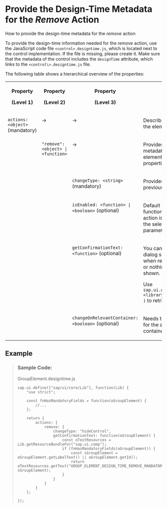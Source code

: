 <!-- loio747768ef03c14c0cb9c2cb89d1cfd2db -->

# Provide the Design-Time Metadata for the *Remove* Action

How to provide the design-time metadata for the *remove* action

To provide the design-time information needed for the *remove* action, use the JavaScript code file `<control>.designtime.js`, which is located next to the control implementation. If the file is missing, please create it. Make sure that the metadata of the control includes the `designTime` attribute, which links to the `<control\>.designtime.js` file.

The following table shows a hierarchical overview of the properties:


<table>
<tr>
<th valign="top">

Property

\(Level 1\)

</th>
<th valign="top">

Property

\(Level 2\)

</th>
<th valign="top">

Property

\(Level 3\)

</th>
<th valign="top">

Description

</th>
</tr>
<tr>
<td valign="top" rowspan="6">

`actions: <object>` \(mandatory\)

</td>
<td valign="top">

\-\>

</td>
<td valign="top">

\-\>

</td>
<td valign="top">

Describes the actions that can be applied to the element.

</td>
</tr>
<tr>
<td valign="top" rowspan="5">

`"remove": <object> |<function>`

</td>
<td valign="top">

\-\>

</td>
<td valign="top">

Provides or computes the design-time metadata specific to the *remove* action for an element as an object with the following properties.

</td>
</tr>
<tr>
<td valign="top">

`changeType: <string>` \(mandatory\)

</td>
<td valign="top">

Provides the value of `changeType` from the previous step.

</td>
</tr>
<tr>
<td valign="top">

`isEnabled: <function> |<boolean>` \(optional\)

</td>
<td valign="top">

Default is `true`. The `isEnabled` value or function is used to decide whether the *remove* action is available in SAPUI5 flexibility. You get the selected SAPUI5 element as a function parameter.

</td>
</tr>
<tr>
<td valign="top">

`getConfirmationText: <function>` \(optional\)

</td>
<td valign="top">

You can provide the text for a confirmation dialog so that the key user has to confirm when removing the control. If it's not available or nothing is returned, then no dialog is shown.

Use `sap.ui.getCore().getLibraryResourceBundle("<library name>").getText("<text key>", ... )` to retrieve a translated text of your library.

</td>
</tr>
<tr>
<td valign="top">

`changeOnRelevantContainer: <boolean>` \(optional\)

</td>
<td valign="top">

Needs to be set to `true` if the change handler for the action is implemented on the relevant container.

</td>
</tr>
</table>



<a name="loio747768ef03c14c0cb9c2cb89d1cfd2db__section_qj1_jfl_gyb"/>

## Example

> ### Sample Code:  
> GroupElement.designtime.js
> 
> ```
> sap.ui.define(["sap/ui/core/Lib"], function(Lib) {
>     "use strict";
> 
>     const fnHasMandatoryFields = function(oGroupElement) {
>         //...
>     };
> 
>     return {
>         actions: {
>             remove: {
>                 changeType: "hideControl",
>                 getConfirmationText: function(oGroupElement) {
>                     const oTextResources = Lib.getResourceBundleFor("sap.ui.comp");
>                     if (fnHasMandatoryFields(oGroupElement)) {
>                         const sGroupElement = oGroupElement.getLabelText() || oGroupElement.getId();
>                         return oTextResources.getText("GROUP_ELEMENT_DESIGN_TIME_REMOVE_MANDATORY_FIELD_MESSAGE", sGroupElement);
>                     }
>                 }
>             }
>         }
>     };
> 
> });
> ```

